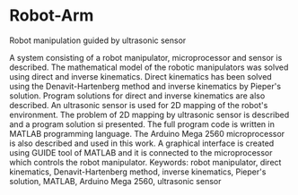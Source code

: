# Robot-Arm
Robot manipulation guided by ultrasonic sensor

A system consisting of a robot manipulator, microprocessor and sensor is described. The mathematical model of the robotic manipulators was solved using direct and inverse kinematics. Direct kinematics has been solved using the Denavit-Hartenberg method and inverse kinematics by Pieper's solution. Program solutions for direct and inverse kinematics are also described. An ultrasonic sensor is used for 2D mapping of the robot's environment. The problem of 2D mapping by ultrasonic sensor is described and a program solution si presented. The full program code is written in MATLAB programming language. The Arduino Mega 2560 microprocessor is also described and used in this work. A graphical interface is created using GUIDE tool of MATLAB and it is connected to the microprocessor which controls the robot manipulator.
Keywords: robot manipulator, direct kinematics, Denavit-Hartenberg method, inverse kinematics, Pieper's solution, MATLAB, Arduino Mega 2560, ultrasonic sensor 
